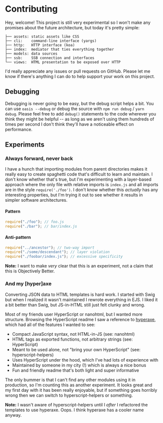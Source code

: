 # Contributing

Hey, welcome! This project is still very experimental so I won't make any
promises about the future architecture, but today it's pretty simple:

```
├── assets: static assets like CSS
├── cli:    command-line interface (yargs)
├── http:   HTTP interface (koa)
├── index:  mediator that ties everything together
├── models: data sources
├── ssb:    SSB connection and interfaces
└── views:  HTML presentation to be exposed over HTTP
```

I'd really appreciate any issues or pull requests on GitHub. Please let me know
if there's anything I can do to help support your work on this project.

## Debugging

Debugging is never going to be easy, but the debug script helps a bit. You can
use `oasis --debug` or debug the source with `npm run debug` / `yarn debug`.
Please feel free to add `debug()` statements to the code wherever you think
they might be helpful -- as long as we aren't using them hundreds of times per
second I don't think they'll have a noticeable effect on performance.

## Experiments

### Always forward, never back

I have a hunch that importing modules from parent directories makes it really
easy to create spaghetti code that's difficult to learn and maintain. I don't
know whether that's true, but I'm experimenting with a layer-based approach
where the only file with relative imports is `index.js` and all imports are in
the style `require('./foo')`. I don't know whether this _actually_ has any
interesting properties, but I'm trying it out to see whether it results in
simpler software architectures.

#### Pattern

```javascript
require("./foo"); // foo.js
require("./bar"); // bar/index.js
```

#### Anti-pattern

```javascript
require("../ancestor"); // two-way import
require("./some/descendant"); // layer violation
require("./foobar/index.js"); // excessive specificity
```

**Note:** I want to make _very_ clear that this is an experiment, not a claim
that this is Objectively Better.

### And my [hyper]axe

Converting JSON data to HTML templates is hard work. I started with Swig but
when I realized it wasn't maintained I rewrote everything in EJS. I liked it a
bit better than Swig, but JS-in-HTML still just felt clunky and wrong.

Most of my friends user HyperScript or nanohtml, but I wanted more structure.
Browsing the HyperScript readme I saw a reference to [hyperaxe][hyperaxe-gh],
which had all of the features I wanted to see:

- Compact JavaScript syntax, not HTML-in-JS (see: nanohtml)
- HTML tags as exported functions, not arbitrary strings (see: HyperScript)
- Meant to be used alone, not "bring your own HyperScript" (see: hyperscript-helpers)
- Uses HyperScript under the hood, which I've had lots of experience with
- Maintained by someone in my city (!) which is always a nice bonus
- Fun and friendly readme that's both light and super informative

The only bummer is that I can't find any other modules using it in production,
so I'm counting this as another experiment. It looks great and my first day with
it has been really enjoyable, but if something goes horribly wrong then we can
switch to hyperscript-helpers or something.

**Note:** I wasn't aware of hyperscript-helpers until I _after_ I refactored
the templates to use hyperaxe. Oops. I think hyperaxe has a cooler name anyway.

[dep-graph]: https://en.wikipedia.org/wiki/Dependency_graph
[koa-blog]: https://github.com/koajs/examples/blob/1fd531698cc5ef21a61b627058ad0aafe9e55360/blog/lib/render.js#L13
[hyperaxe-gh]: https://github.com/ungoldman/hyperaxe
[debug-gh]: https://github.com/visionmedia/debug
